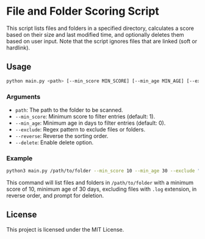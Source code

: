 # File and Folder Scoring Script

This script lists files and folders in a specified directory, calculates a score based on their size and last modified time, and optionally deletes them based on user input. Note that the script ignores files that are linked (soft or hardlink).

## Usage

```bash
python main.py <path> [--min_score MIN_SCORE] [--min_age MIN_AGE] [--exclude EXCLUDE] [--reverse] [--delete]
```

### Arguments

- `path`: The path to the folder to be scanned.
- `--min_score`: Minimum score to filter entries (default: 1).
- `--min_age`: Minimum age in days to filter entries (default: 0).
- `--exclude`: Regex pattern to exclude files or folders.
- `--reverse`: Reverse the sorting order.
- `--delete`: Enable delete option.

### Example

```bash
python3 main.py /path/to/folder --min_score 10 --min_age 30 --exclude ".*\.log" --reverse --delete
```

This command will list files and folders in `/path/to/folder` with a minimum score of 10, minimum age of 30 days, excluding files with `.log` extension, in reverse order, and prompt for deletion.

## License

This project is licensed under the MIT License.
